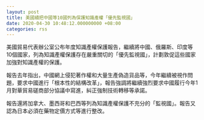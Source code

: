 ```yaml
---
layout: post
title: 美國續把中國等10國列為保護知識產權「優先監視國」
date: 2020-04-30 10:48:12.000000000 +08:00
categories: rss
---
```


美國貿易代表辦公室公布年度知識產權保護報告，繼續將中國、俄羅斯、印度等10個國家，列為知識產權保護存在嚴重關切的「優先監視國」，計劃敦促這些國家加強對知識產權的保護。

報告去年指出，中國網上侵犯著作權和大量生產偽造貨品等，今年繼續被視作問題，要求中國進行「根本性的結構改革」，報告強調將繼續強烈要求中國履行今年1月對華貿易磋商部分協議中寫進，糾正強制技術轉移等承諾。

報告還將加拿大、墨西哥和巴西等列為知識產權保護不充分的「監視國」。報告又認為日本必須在藥物定價方式等進行整改。
